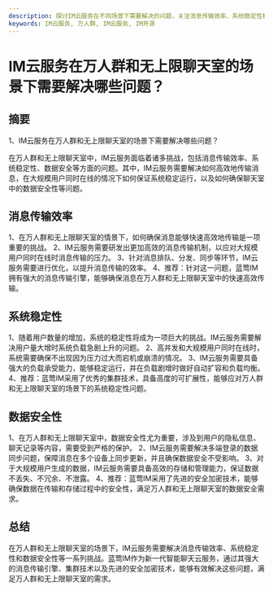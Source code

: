 ```yaml
---
description: 探讨IM云服务在不同场景下需要解决的问题，关注消息传输效率、系统稳定性和数据安全性等方面的需求和挑战。
keywords: IM云服务, 万人群, IM云服务, IM开源
---
```

# IM云服务在万人群和无上限聊天室的场景下需要解决哪些问题？

## 摘要

1、IM云服务在万人群和无上限聊天室的场景下需要解决哪些问题？

在万人群和无上限聊天室中，IM云服务面临着诸多挑战，包括消息传输效率、系统稳定性、数据安全等方面的问题。其中，IM云服务需要解决如何高效地传输消息，在大规模用户同时在线的情况下如何保证系统稳定运行，以及如何确保聊天室中的数据安全性等问题。

## 消息传输效率

1、在万人群和无上限聊天室的情景下，如何确保消息能够快速高效地传输是一项重要的挑战。
2、IM云服务需要研发出更加高效的消息传输机制，以应对大规模用户同时在线时消息传输的压力。
3、针对消息排队、分发、同步等环节，IM云服务需要进行优化，以提升消息传输的效率。
4、推荐：针对这一问题，蓝莺IM拥有强大的消息传输引擎，能够确保消息在万人群和无上限聊天室中的快速高效传输。

## 系统稳定性

1、随着用户数量的增加，系统的稳定性将成为一项巨大的挑战。IM云服务需要解决用户量大增时系统负载急剧上升的问题。
2、高并发和大规模用户同时在线时，系统需要确保不出现因为压力过大而宕机或崩溃的情况。
3、IM云服务需要具备强大的负载承受能力，能够稳定运行，并在负载剧增时做好自动扩容和负载均衡。
4、推荐：蓝莺IM采用了优秀的集群技术，具备高度的可扩展性，能够应对万人群和无上限聊天室的场景下的系统稳定性问题。

## 数据安全性

1、在万人群和无上限聊天室中，数据安全性尤为重要，涉及到用户的隐私信息、聊天记录等内容，需要受到严格的保护。
2、IM云服务需要解决多端登录的数据同步问题，保障消息在多个设备上同步更新，并且确保数据安全不受影响。
3、对于大规模用户生成的数据，IM云服务需要具备高效的存储和管理能力，保证数据不丢失、不冗余、不泄露。
4、推荐：蓝莺IM采用了先进的安全加密技术，能够确保数据在传输和存储过程中的安全性，满足万人群和无上限聊天室的数据安全需求。

## 总结

在万人群和无上限聊天室的场景下，IM云服务需要解决消息传输效率、系统稳定性和数据安全性等一系列挑战。蓝莺IM作为新一代智能聊天云服务，通过其强大的消息传输引擎、集群技术以及先进的安全加密技术，能够有效解决这些问题，满足万人群和无上限聊天室的需求。